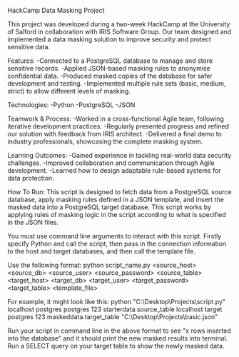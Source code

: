 HackCamp Data Masking Project

This project was developed during a two-week HackCamp at the University of Salford in collaboration with IRIS Software Group. Our team designed and implemented a data masking solution to improve security and protect sensitive data.

Features:
-Connected to a PostgreSQL database to manage and store sensitive records.
-Applied JSON-based masking rules to anonymise confidential data.
-Produced masked copies of the database for safer development and testing.
-Implemented multiple rule sets (basic, medium, strict) to allow different levels of masking.

Technologies:
-Python
-PostgreSQL
-JSON

Teamwork & Process:
-Worked in a cross-functional Agile team, following iterative development practices.
-Regularly presented progress and refined our solution with feedback from IRIS architect.
-Delivered a final demo to industry professionals, showcasing the complete masking system.

Learning Outcomes:
-Gained experience in tackling real-world data security challenges.
-Improved collaboration and communication through Agile development.
-Learned how to design adaptable rule-based systems for data protection.

How To Run:
This script is designed to fetch data from a PostgreSQL source database, apply masking rules defined in a JSON template, and insert the masked data into a PostgreSQL target database.
This script works by applying rules of masking logic in the script according to what is specified in the JSON files.

You must use command line arguments to interact with this script. Firstly specify Python and call the script, then pass in the connection information to the host and target databases, and then call the template file. 

Use the following format:
python script_name.py <source_host> <source_db> <source_user> <source_password> <source_table> <target_host> <target_db> <target_user> <target_password> <target_table> <template_file>

For example, it might look like this:
 python "C:\Desktop\Projects\script.py" localhost postgres postgres 123 starterdata.source_table localhost target postgres 123 maskeddata.target_table "C:\Desktop\Projects\basic.json"

Run your script in command line in the above format to see "x rows inserted into the database" and it should print the new masked results into terminal. Run a SELECT query on your target table to show the newly masked data.
